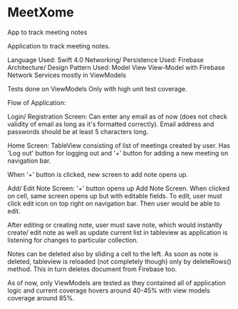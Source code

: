 # MeetXome
App to track meeting notes


Application to track meeting notes.

Language Used: Swift 4.0
Networking/ Persistence Used: Firebase
Architecture/ Design Pattern Used: Model View View-Model with Firebase Network Services mostly in ViewModels

Tests done on ViewModels Only with high unit test coverage.

Flow of Application:

Login/ Registration Screen: Can enter any email as of now (does not check validity of email as long as it's formatted correctly). Email address and passwords should be at least 5 characters long.

Home Screen: TableView consisting of list of meetings created by user. Has 'Log out' button for logging out and '+' button for adding a new meeting on navigation bar.

When '+' button is clicked, new screen to add note opens up. 

Add/ Edit Note Screen: '+' button opens up Add Note Screen. When clicked on cell, same screen opens up but with editable fields.
To edit, user must click edit icon on top right on navigation bar. Then user would be able to edit.

After editing or creating note, user must save note, which would instantly create/ edit note as well as update current list in tableview as application is listening for changes to particular collection.

Notes can be deleted also by sliding a cell to the left. As soon as note is deleted, tableview is reloaded (not completely though) only by deleteRows() method. This in turn deletes document from Firebase too.

As of now, only ViewModels are tested as they contained all of application logic and current coverage hovers around 40-45% with view models coverage around 85%.
